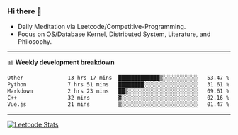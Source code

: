 ### Hi there 👋
* Daily Meditation via Leetcode/Competitive-Programming.
* Focus on OS/Database Kernel, Distributed System, Literature, and Philosophy.

-------

📊 **Weekly development breakdown**
<!--START_SECTION:waka-->

```txt
Other              13 hrs 17 mins  █████████████▒░░░░░░░░░░░   53.47 %
Python             7 hrs 51 mins   ████████░░░░░░░░░░░░░░░░░   31.61 %
Markdown           2 hrs 23 mins   ██▒░░░░░░░░░░░░░░░░░░░░░░   09.61 %
C++                32 mins         ▓░░░░░░░░░░░░░░░░░░░░░░░░   02.16 %
Vue.js             21 mins         ▒░░░░░░░░░░░░░░░░░░░░░░░░   01.47 %
```

<!--END_SECTION:waka-->

-------

[![Leetcode Stats](https://leetcard.jacoblin.cool/hzhang413?font=Fira+Mono)](https://leetcode.com/fxrc)
<!-- ![image](./cyberpunk-ghost-in-the-shell.gif)
![image](./gis-archive.png) -->
